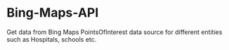 # Bing-Maps-API
Get data from Bing Maps PointsOfInterest data source for different entities such as Hospitals, schools etc.  
